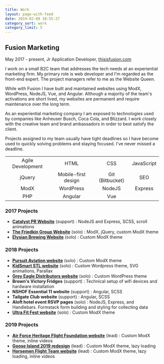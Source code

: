 ```yaml
---
title: Work
layout: page-with-feed
date: 2019-02-09 10:55:27
category_sort: work
category_limit: 5
---
```

## Fusion Marketing

May 2017 - present, Jr Application Developer, [thisisfusion.com](https://thisisfusion.com)

I work on a small B2C team that addresses the tech needs at an experiential marketing firm. My primary role is web developer and I'm regarded as the front-end expert. The project managers refer to me as the Website Queen.

While with Fusion I have built and maintained websites using ModX, WordPress, NodeJS, Vue, and Angular. Although a majority of the team's activations are short lived, my websites are permanent and require maintenance over the long term.

As an experiential marketing company I am exposed to technologies used by companies like Anheuser Busch, Coca Cola, and Blizzard. I work closely with the creative team and brand ambassadors in order to best satisfy the client.

Projects assigned to my team usually have tight deadlines so I have become used to quickly solving problems and staying focused. I've never missed a deadline.

| | | | |
| :---: | :---: | :---: | :---: |
| Agile Development | HTML | CSS | JavaScript |
| jQuery | Mobile-first design | Git (Bitbucket) | SEO |
| ModX | WordPress | NodeJS | Express |
| PHP | Angular | Vue |

### 2017 Projects

- **[Catalyst PR Website](https://catalystpublicrelations.com/)** (support) : NodeJS and Express, SCSS, scroll animations
- **[The Friedkin Group Website](https://friedkin.com)** (solo) : ModX, jQuery, custom ModX theme
- **[Elysian Brewing Website](https://www.elysianbrewing.com)** (solo) : Custom ModX theme

### 2018 Projects

- **[Pursuit Aviation website](http://pursuitaviation.com)** (solo) : Custom ModX theme
- **[KidSmart STL website](http://www.kidsmartstl.org)** (solo) : Custom Wordpress theme, SVG animations, Parallax
- **[Grey Eagle Distributors website](http://greyeagle.com)** (solo) : Custom WordPress theme
- **Brown's Victory Fridges** (support) : Technical setup of wifi devices and hardware installation
- **NSHOF Essential 11 website** (support) : Angular, SCSS 
- **Tailgate Club website** (support) : Angular, SCSS
- **Aloft hotel event RSVP pages** (solo) : NodeJS, Express, and Handlebars. Formstack form building and styling for collecting data
- **[Ultra Fit Fest website](https://ultrafitfest.com)** (solo) : Custom ModX theme

### 2019 Projects

- **[Air Force Heritage Flight Foundation website](https://airforceheritageflight.org)** (lead) : Custom ModX theme, inline videos
- **[Goose Island 2019 redesign](https://gooseisland.com)** (lead) : Custom ModX theme, lazy loading
- **[Horsemen Flight Team website](http://horsemenflight.com)** (lead) : Custom ModX theme, lazy loading, inline videos
